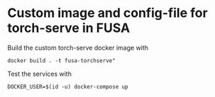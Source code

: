 # Custom image and config-file for torch-serve in FUSA

Build the custom torch-serve docker image with

    docker build . -t fusa-torchserve"

Test the services with

    DOCKER_USER=$(id -u) docker-compose up
